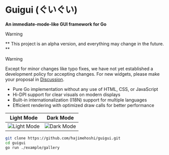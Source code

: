 # Guigui (ぐいぐい)

**An immediate-mode-like GUI framework for Go**

> [!WARNING]
> ** This project is an alpha version, and everything may change in the future. **

> [!WARNING]
> Except for minor changes like typo fixes, we have not yet established a development policy for accepting changes. For new widgets, please make your proposal in [Discussion](https://github.com/hajimehoshi/guigui/discussions/13).

 * Pure Go implementation without any use of HTML, CSS, or JavaScript
 * Hi-DPI support for clear visuals on modern displays
 * Built-in internationalization (I18N) support for multiple languages
 * Efficient rendering with optimized draw calls for better performance

| Light Mode | Dark Mode |
| --- | --- |
| ![Light Mode](lightmode.png) | ![Dark Mode](darkmode.png) |

```sh
git clone https://github.com/hajimehoshi/guigui.git
cd guigui
go run ./example/gallery
```
